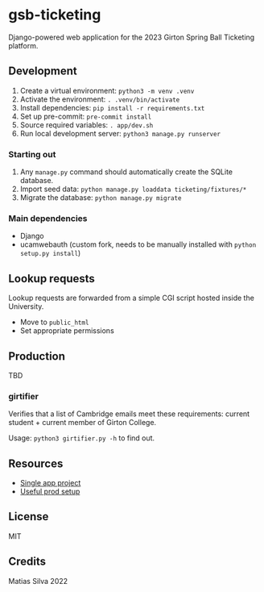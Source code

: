 # gsb-ticketing

Django-powered web application for the 2023 Girton Spring Ball Ticketing platform.

## Development

1. Create a virtual environment: `python3 -m venv .venv`
2. Activate the environment: `. .venv/bin/activate`
3. Install dependencies: `pip install -r requirements.txt`
4. Set up pre-commit: `pre-commit install`
5. Source required variables: `. app/dev.sh`
6. Run local development server: `python3 manage.py runserver`

### Starting out

1. Any `manage.py` command should automatically create the SQLite database.
2. Import seed data: `python manage.py loaddata ticketing/fixtures/*`
3. Migrate the database: `python manage.py migrate`

### Main dependencies

- Django
- ucamwebauth (custom fork, needs to be manually installed with `python setup.py install`)

## Lookup requests

Lookup requests are forwarded from a simple CGI script hosted inside the University.

- Move to `public_html`
- Set appropriate permissions

## Production

TBD

### girtifier

Verifies that a list of Cambridge emails meet these requirements: current student + current member of Girton College.

Usage: `python3 girtifier.py -h` to find out.

## Resources

- [Single app project](https://zindilis.com/posts/django-anatomy-for-single-app/)
- [Useful prod setup](https://www.oreilly.com/library/view/lightweight-django/9781491946275/ch01.html)

## License

MIT

## Credits

Matias Silva 2022
